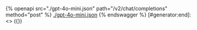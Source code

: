 [#generator:start]: <> ({ "template": "openapi" })
{% openapi src="./gpt-4o-mini.json" path="/v2/chat/completions" method="post" %}
[./gpt-4o-mini.json](./gpt-4o-mini.json)
{% endswagger %}
[#generator:end]: <> ({})